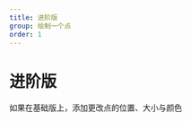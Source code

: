 ```yaml
---
title: 进阶版
group: 绘制一个点
order: 1
---
```


# 进阶版

如果在基础版上，添加更改点的位置、大小与颜色

<code src="../demos/point/advance.tsx" ></code>